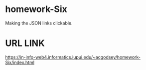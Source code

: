# homework-Six

Making the JSON links clickable.

# URL LINK

https://in-info-web4.informatics.iupui.edu/~acgodsey/homework-Six/index.html
